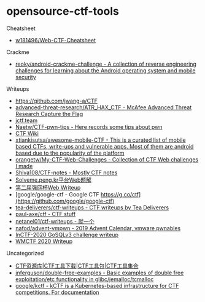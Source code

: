 # opensource-ctf-tools

Cheatsheet

* [w181496/Web-CTF-Cheatsheet](https://github.com/w181496/Web-CTF-Cheatsheet)

Crackme

* [reoky/android-crackme-challenge - A collection of reverse engineering challenges for learning about the Android operating system and mobile security](https://github.com/reoky/android-crackme-challenge)

Writeups

* https://github.com/jwang-a/CTF
* [advanced-threat-research/ATR_HAX_CTF - McAfee Advanced Threat Research Capture the Flag](https://github.com/advanced-threat-research/ATR_HAX_CTF)
* [jctf.team](https://jctf.team/)
* [Naetw/CTF-pwn-tips - Here records some tips about pwn](https://github.com/Naetw/CTF-pwn-tips)
* [CTF Wiki](https://ctf-wiki.github.io/ctf-wiki/)
* [xtiankisutsa/awesome-mobile-CTF - This is a curated list of mobile based CTFs, write-ups and vulnerable apps. Most of them are android based due to the popularity of the platform](https://github.com/xtiankisutsa/awesome-mobile-CTF)
* [orangetw/My-CTF-Web-Challenges - Collection of CTF Web challenges I made](https://github.com/orangetw/My-CTF-Web-Challenges)
* [Shiva108/CTF-notes - Mostly CTF notes](https://github.com/Shiva108/CTF-notes)
* [Solveme.peng.kr平台Web题解](http://www.freebuf.com/articles/web/165537.html)
* [第二届强网杯Web Writeup](http://www.cnblogs.com/iamstudy/articles/2th_qiangwangbei_ctf_writeup.html)
* [google/google-ctf - Google CTF https://g.co/ctf](https://github.com/google/google-ctf)
* [tea-deliverers/ctf-writeups - CTF writeups by Tea Deliverers](https://github.com/tea-deliverers/ctf-writeups)
* [paul-axe/ctf - CTF stuff](https://github.com/paul-axe/ctf)
* [netanel01/ctf-writeups - 就一个](https://github.com/netanel01/ctf-writeups)
* [nafod/advent-vmpwn - 2019 Advent Calendar, vmware pwnables](https://github.com/nafod/advent-vmpwn)
* [InCTF-2020 GoSQLv3 challenge writeup](https://spyclub.tech/2020/08/02/inctf2020-gosqlv3-challenge-writeup/)
* [WMCTF 2020 Writeup](https://ptr-yudai.hatenablog.com/entry/2020/08/03/120153)

Uncategorized

* [CTF资源库|CTF工具下载|CTF工具包|CTF工具集合](https://www.ctftools.com/down/)
* [jnferguson/double-free-examples - Basic examples of double free exploitation/etc functionality in glibc/jemalloc/tcmalloc](https://github.com/jnferguson/double-free-examples)
* [google/kctf - kCTF is a Kubernetes-based infrastructure for CTF competitions. For documentation](https://github.com/google/kctf)
